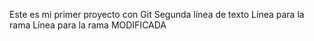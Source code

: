Este es mi primer proyecto con Git
Segunda línea de texto
Línea para la rama
Línea para la rama MODIFICADA